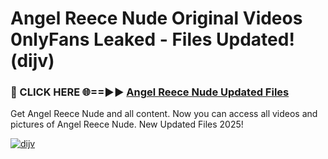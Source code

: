 # Angel Reece Nude Original Videos 0nlyFans Leaked - Files Updated! (dijv)

<h3>🔴 CLICK HERE 🌐==►► <a href="https://tinyurl.com/yc6ubb5a" rel="nofollow">Angel Reece Nude Updated Files</a></h3>

Get Angel Reece Nude and all content. Now you can access all videos and pictures of Angel Reece Nude. New Updated Files 2025!

[![dijv](https://i.imgur.com/7eu0CRL.gif)](https://tinyurl.com/yc6ubb5a)
